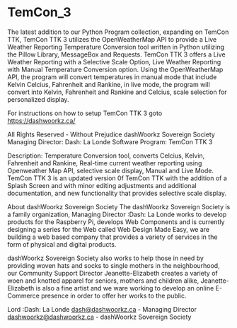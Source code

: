 # TemCon_3
The latest addition to our Python Program collection, expanding on TemCon TTK, TemCon TTK 3 utilizes the OpenWeatherMap API to provide a Live Weather Reporting Temperature Conversion tool written in  Python utilizing the  Pillow Library, MessageBox and Requests. TemCon TTK 3 offers a Live Weather Reporting with a Selective Scale Option, Live Weather Reporting with Manual Temperature Conversion option. Using the OpenWeatherMap API, the program will convert temperatures in manual mode that include Kelvin Celcius, Fahrenheit and Rankine, in live mode, the program will convert into Kelvin, Fahrenheit and Rankine and Celcius, scale selection for personalized display.

For instructions on how to setup TemCon TTK 3 goto https://dashwoorkz.ca/

All Rights Reserved - Without Prejudice 
dashWoorkz Sovereign Society 
Managing Director: Dash: La Londe 
Software Program: TemCon TTK 3

Description: 
Temperature Conversion tool, converts Celcius, Kelvin, Fahrenheit and Rankine, Real-time current weather reporting using Openweather Map API, selective scale display, Manual and Live Mode.
TemCon TTK 3 is an updated version 0f TemCon TTK with the addition of a Splash Screen and with minor editing adjustments and additional documentation, and new functionality that provides selective scale display.

About dashWoorkz Sovereign Society
The dashWoorkz Sovereign Society is a family organization, Managing Director :Dash: La Londe works to develop products for the Raspberry Pi, develops Web Components and is currently designing a series for the Web called Web Design Made Easy, we are building a web based company that provides a variety of services in the form of physical and digital products.

dashWoorkz Sovereign Society also works to help those in need by providing woven hats and socks to single mothers
in the neighbourhood, our Community Support Director Jeanette-Elizabeth creates a variety of woen and knotted apparel for
seniors, mothers and children alike, Jeanette-Elizabeth is also a fine artist and we ware working to develop an
online E-Commerce presence in order to offer her works to the public.


Lord :Dash: La Londe
dash@dashwoorkz.ca - Managing Director
dashwoorkz@dashwoorkz.ca - dashWoorkz Sovereign Society
